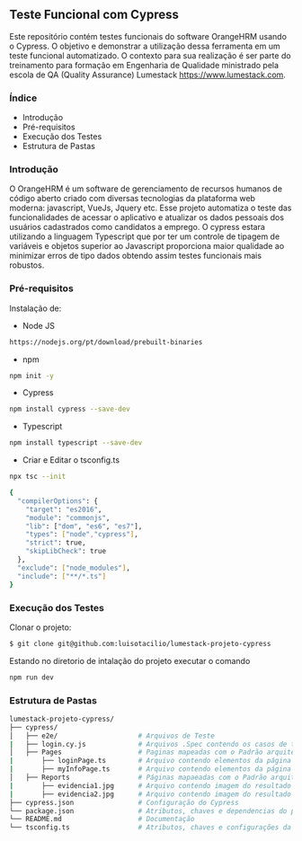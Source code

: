 ## Teste Funcional com Cypress
Este repositório contém testes funcionais do software OrangeHRM usando o Cypress. 
O objetivo e demonstrar a utilização dessa ferramenta em um teste funcional automatizado.
O contexto para sua realização é ser parte do treinamento para formação em Engenharia de
Qualidade ministrado pela escola de QA (Quality Assurance) Lumestack https://www.lumestack.com.

### Índice
- Introdução
- Pré-requisitos
- Execução dos Testes
- Estrutura de Pastas

### Introdução
O OrangeHRM é um software de gerenciamento de recursos humanos de código aberto criado com 
diversas tecnologias da plataforma web moderna: javascript, VueJs, Jquery etc. Esse projeto
automatiza o teste das funcionalidades de acessar o aplicativo e atualizar os dados pessoais 
dos usuários cadastrados como candidatos a emprego. O cypress estara utilizando a linguagem 
Typescript que por ter um controle de tipagem de variáveis e objetos superior ao Javascript 
proporciona maior qualidade ao minimizar erros de tipo dados obtendo assim testes funcionais
mais robustos.

### Pré-requisitos
Instalação de:
- Node JS
```bash
https://nodejs.org/pt/download/prebuilt-binaries
```
- npm
```bash
npm init -y
```
- Cypress
```bash
npm install cypress --save-dev
```
- Typescript
```bash
npm install typescript --save-dev
```
- Criar e Editar o tsconfig.ts
```bash
npx tsc --init

{
  "compilerOptions": {
    "target": "es2016",
    "module": "commonjs",
    "lib": ["dom", "es6", "es7"],
    "types": ["node","cypress"],
    "strict": true,
    "skipLibCheck": true
  },
  "exclude": ["node_modules"],
  "include": ["**/*.ts"]
}
```
### Execução dos Testes
Clonar o projeto:
```bash
$ git clone git@github.com:luisotacilio/lumestack-projeto-cypress
```
Estando no diretorio de intalação do projeto executar o comando 
```bash
npm run dev
```
### Estrutura de Pastas
```bash
lumestack-projeto-cypress/
├── cypress/
│   ├── e2e/                    # Arquivos de Teste
|   ├── login.cy.js             # Arquivos .Spec contendo os casos de teste
│   ├── Pages                   # Paginas mapeadas com o Padrão arquitetural POM (Page Objecet Model)
|       ├── loginPage.ts        # Arquivo contendo elementos da página de login e as ações do teste
|       ├── myInfoPage.ts       # Arquivo contendo elementos da página de candidatos a emprego e as ações do teste
│   ├── Reports                 # Páginas mapaeadas com o Padrão arquitetural POM (Page Objecet Model)
|       ├── evidencia1.jpg      # Arquivo contendo imagem do resultado dos testes aplicados ao login
|       ├── evidencia2.jpg      # Arquivo contendo imagem do resultado de teste aplicados ao item myInfoPage
├── cypress.json                # Configuração do Cypress 
└── package.json                # Atributos, chaves e dependencias do projeto
└── README.md                   # Documentação
└── tsconfig.ts                 # Atributos, chaves e configurações da linguagem Typescript
```
	




  

